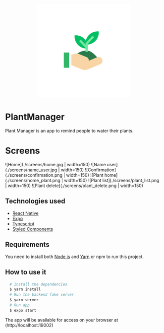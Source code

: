 <h1 align="center">
   <img
        alt="PlantManager"
        title="PlantManager"
        src="./assets/adaptive-icon.png"
        width="300"
    />
</h1>

# PlantManager

Plant Manager is an app to remind people to water their plants.

# Screens

![Home](./screens/home.jpg | width=150)
![Name user](./screens/name_user.jpg | width=150)
![Confirmation](./screens/confirmation.png | width=150)
![Plant home](./screens/home_plant.png | width=150)
![Plant list](./screens/plant_list.png | width=150)
![Plant delete](./screens/plant_delete.png | width=150)

## Technologies used
  - [React Native](https://reactnative.dev)
  - [Expo](https://docs.expo.io)
  - [Typescript](https://www.typescriptlang.org)
  - [Styled Components](https://www.styled-components.com)

## Requirements

You need to install both [Node.js](https://nodejs.org) and [Yarn](https://yarnpkg.com) or npm to run this project.

## How to use it

```bash
  # Install the dependencies
  $ yarn install
  # Run the backend fake server
  $ yarn server
  # Run app
  $ expo start
```

The app will be available for access on your browser at (http://localhost:19002)
